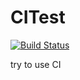 # CITest
[![Build Status](https://travis-ci.org/lif3ng/CITest.svg?branch=master)](https://travis-ci.org/lif3ng/CITest)

try to use CI
